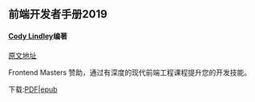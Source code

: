 ## 前端开发者手册2019
#### [Cody Lindley](http://codylindley.com/)编著
[原文地址](https://frontendmasters.com/books/front-end-handbook/2019/#1)

Frontend Masters 赞助，通过有深度的现代前端工程课程提升您的开发技能。

下载:[PDF](https://github.com/FrontendMasters/front-end-handbook-2019/raw/master/exports/Front-end%20Developer%20Handbook%202019.pdf)|[epub](https://github.com/FrontendMasters/front-end-handbook-2019/raw/master/exports/Front-End%20Developer%20Handbook%202019.epub)
